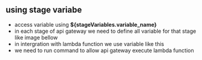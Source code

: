 ## using stage variabe 
- access variable using **${stageVariables.variable_name}**
- in each stage of api gateway we need to define all variable for that stage like image bellow
- in intergration with lambda function we use variable like this
- we need to run command to allow api gateway execute lambda function
